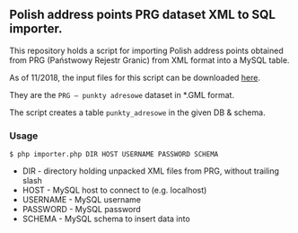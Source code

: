 ## Polish address points PRG dataset XML to SQL importer.

This repository holds a script for importing Polish address points
obtained from PRG (Państwowy Rejestr Granic) from XML format into
a MySQL table.

As of 11/2018, the input files for this script can be downloaded
[here](http://www.gugik.gov.pl/pzgik/dane-bez-oplat/dane-z-panstwowego-rejestru-granic-i-powierzchni-jednostek-podzialow-terytorialnych-kraju-prg).

They are the `PRG – punkty adresowe` dataset in *.GML format.

The script creates a table `punkty_adresowe` in the given DB & schema.

### Usage

    $ php importer.php DIR HOST USERNAME PASSWORD SCHEMA
    
- DIR - directory holding unpacked XML files from PRG, without trailing slash
- HOST - MySQL host to connect to (e.g. localhost)
- USERNAME - MySQL username
- PASSWORD - MySQL password
- SCHEMA - MySQL schema to insert data into
